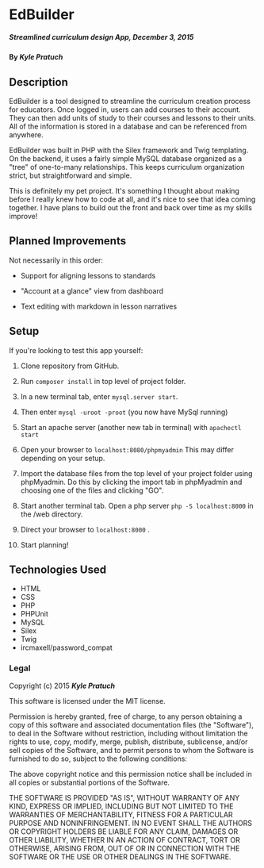 # EdBuilder

##### Streamlined curriculum design App, December 3, 2015

#### By _**Kyle Pratuch**_

## Description

EdBuilder is a tool designed to streamline the curriculum creation process for educators. Once logged in, users can add courses to their account. They can then add units of study to their courses and lessons to their units. All of the information is stored in a database and can be referenced from anywhere.

EdBuilder was built in PHP with the Silex framework and Twig templating. On the backend, it uses a fairly simple MySQL database organized as a "tree" of one-to-many relationships. This keeps curriculum organization strict, but straightforward and simple.

This is definitely my pet project. It's something I thought about making before I really knew how to code at all, and it's nice to see that idea coming together. I have plans to build out the front and back over time as my skills improve!

## Planned Improvements
Not necessarily in this order:
* Support for aligning lessons to standards

* "Account at a glance" view from dashboard

* Text editing with markdown in lesson narratives

## Setup

If you're looking to test this app yourself:

1. Clone repository from GitHub.

2. Run ```composer install``` in top level of project folder.

3. In a new terminal tab, enter ```mysql.server start```.

4. Then enter ```mysql -uroot -proot``` (you now have MySql running)

5. Start an apache server (another new tab in terminal) with ```apachectl start```

6. Open your browser to ```localhost:8080/phpmyadmin``` This may differ depending on your setup.

7. Import the database files from the top level of your project folder using phpMyadmin. Do this by clicking the import tab in phpMyadmin and choosing one of the files and clicking "GO".

8. Start another terminal tab. Open a php server ```php -S localhost:8000``` in the /web directory.

9. Direct your browser to ```localhost:8000``` .

10. Start planning!


## Technologies Used

* HTML
* CSS
* PHP
* PHPUnit
* MySQL
* Silex
* Twig
* ircmaxell/password_compat

### Legal

Copyright (c) 2015 **_Kyle Pratuch_**

This software is licensed under the MIT license.

Permission is hereby granted, free of charge, to any person obtaining a copy of this software and associated documentation files (the "Software"), to deal in the Software without restriction, including without limitation the rights to use, copy, modify, merge, publish, distribute, sublicense, and/or sell copies of the Software, and to permit persons to whom the Software is furnished to do so, subject to the following conditions:

The above copyright notice and this permission notice shall be included in all copies or substantial portions of the Software.

THE SOFTWARE IS PROVIDED "AS IS", WITHOUT WARRANTY OF ANY KIND, EXPRESS OR IMPLIED, INCLUDING BUT NOT LIMITED TO THE WARRANTIES OF MERCHANTABILITY, FITNESS FOR A PARTICULAR PURPOSE AND NONINFRINGEMENT. IN NO EVENT SHALL THE AUTHORS OR COPYRIGHT HOLDERS BE LIABLE FOR ANY CLAIM, DAMAGES OR OTHER LIABILITY, WHETHER IN AN ACTION OF CONTRACT, TORT OR OTHERWISE, ARISING FROM, OUT OF OR IN CONNECTION WITH THE SOFTWARE OR THE USE OR OTHER DEALINGS IN THE SOFTWARE.

